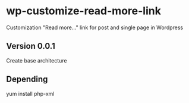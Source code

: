 # wp-customize-read-more-link
Customization "Read more..." link for post and single page in Wordpress

## Version 0.0.1
Create base architecture

## Depending
yum install php-xml
